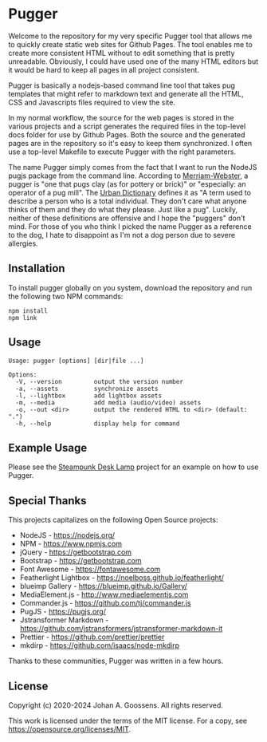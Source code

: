 # Pugger

Welcome to the repository for my very specific Pugger tool that allows
me to quickly create static web sites for Github Pages. The tool enables
me to create more consistent HTML without to edit something that
is pretty unreadable. Obviously, I could have used one of the many HTML
editors but it would be hard to keep all pages in all project consistent.

Pugger is basically a nodejs-based command line tool that takes pug
templates that might refer to markdown text and generate all the HTML,
CSS and Javascripts files required to view the site.

In my normal workflow, the source for the web pages is stored in the
various projects and a script generates the required files in the top-level
docs folder for use by Github Pages. Both the source and the generated
pages are in the repository so it's easy to keep them synchronized.
I often use a top-level Makefile to execute Pugger with the right parameters.

The name Pugger simply comes from the fact that I want to run the NodeJS
pugjs package from the command line. According to
[Merriam-Webster](https://www.merriam-webster.com/dictionary/pugger),
a pugger is "one that pugs clay (as for pottery or brick)" or
"especially: an operator of a pug mill". The
[Urban Dictionary](https://www.urbandictionary.com/define.php?term=pugger)
defines it as "A term used to describe a person who is a total individual.
They don't care what anyone thinks of them and they do what they please.
Just like a pug". Luckily, neither of these definitions are offensive
and I hope the "puggers" don't mind. For those of you who think I picked
the name Pugger as a reference to the dog, I hate to disappoint as I'm not
a dog person due to severe allergies.

## Installation

To install pugger globally on you system, download the repository and run
the following two NPM commands:

	npm install
	npm link

## Usage

    Usage: pugger [options] [dir|file ...]

    Options:
      -V, --version         output the version number
      -a, --assets          synchronize assets
      -l, --lightbox        add lightbox assets
      -m, --media           add media (audio/video) assets
      -o, --out <dir>       output the rendered HTML to <dir> (default: ".")
      -h, --help            display help for command

## Example Usage

Please see the
[Steampunk Desk Lamp](https://github.com/goossens/SteampunkDeskLamp)
project for an example on how to use Pugger.

## Special Thanks

This projects capitalizes on the following Open Source projects:

* NodeJS - https://nodejs.org/
* NPM - https://www.npmjs.com
* jQuery - https://getbootstrap.com
* Bootstrap - https://getbootstrap.com
* Font Awesome - https://fontawesome.com
* Featherlight Lightbox - https://noelboss.github.io/featherlight/
* blueimp Gallery - https://blueimp.github.io/Gallery/
* MediaElement.js - http://www.mediaelementjs.com
* Commander.js - https://github.com/tj/commander.js
* PugJS - https://pugjs.org/
* Jstransformer Markdown - https://github.com/jstransformers/jstransformer-markdown-it
* Prettier - https://github.com/prettier/prettier
* mkdirp - https://github.com/isaacs/node-mkdirp

Thanks to these communities, Pugger was written in a few hours.

## License

Copyright (c) 2020-2024 Johan A. Goossens. All rights reserved.

This work is licensed under the terms of the MIT license.
For a copy, see <https://opensource.org/licenses/MIT>.
